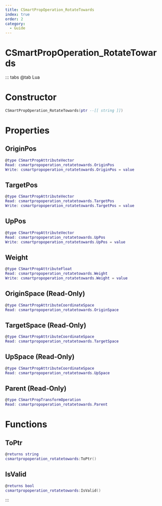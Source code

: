 ```yaml
---
title: CSmartPropOperation_RotateTowards
index: true
order: 2
category:
  - Guide
---
```


# CSmartPropOperation_RotateTowards

::: tabs
@tab Lua
# Constructor
```lua
CSmartPropOperation_RotateTowards(ptr --[[ string ]])
```
# Properties
## OriginPos 
```lua
@type CSmartPropAttributeVector
Read: csmartpropoperation_rotatetowards.OriginPos
Write: csmartpropoperation_rotatetowards.OriginPos = value
```
## TargetPos 
```lua
@type CSmartPropAttributeVector
Read: csmartpropoperation_rotatetowards.TargetPos
Write: csmartpropoperation_rotatetowards.TargetPos = value
```
## UpPos 
```lua
@type CSmartPropAttributeVector
Read: csmartpropoperation_rotatetowards.UpPos
Write: csmartpropoperation_rotatetowards.UpPos = value
```
## Weight 
```lua
@type CSmartPropAttributeFloat
Read: csmartpropoperation_rotatetowards.Weight
Write: csmartpropoperation_rotatetowards.Weight = value
```
## OriginSpace (Read-Only)
```lua
@type CSmartPropAttributeCoordinateSpace
Read: csmartpropoperation_rotatetowards.OriginSpace
```
## TargetSpace (Read-Only)
```lua
@type CSmartPropAttributeCoordinateSpace
Read: csmartpropoperation_rotatetowards.TargetSpace
```
## UpSpace (Read-Only)
```lua
@type CSmartPropAttributeCoordinateSpace
Read: csmartpropoperation_rotatetowards.UpSpace
```
## Parent (Read-Only)
```lua
@type CSmartPropTransformOperation
Read: csmartpropoperation_rotatetowards.Parent
```
# Functions
## ToPtr
```lua
@returns string
csmartpropoperation_rotatetowards:ToPtr()
```
## IsValid
```lua
@returns bool
csmartpropoperation_rotatetowards:IsValid()
```

:::